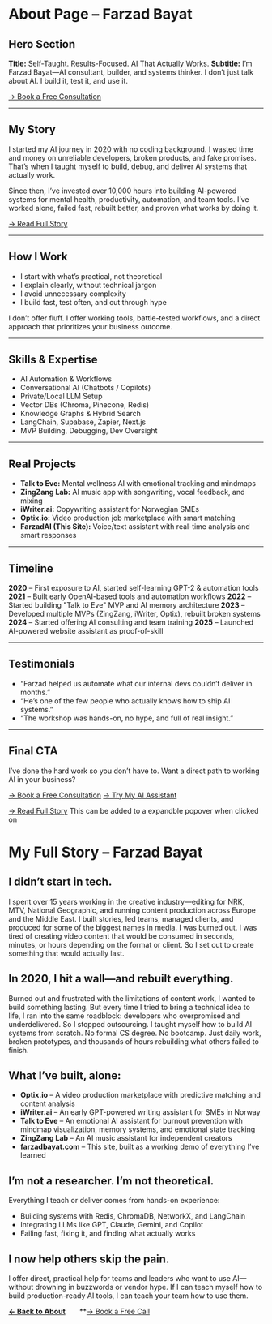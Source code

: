 # About Page – Farzad Bayat

## Hero Section

**Title:** Self-Taught. Results-Focused. AI That Actually Works.
**Subtitle:** I’m Farzad Bayat—AI consultant, builder, and systems thinker. I don’t just talk about AI. I build it, test it, and use it.

[→ Book a Free Consultation](/contact)

---

## My Story

I started my AI journey in 2020 with no coding background. I wasted time and money on unreliable developers, broken products, and fake promises. That’s when I taught myself to build, debug, and deliver AI systems that actually work.

Since then, I’ve invested over 10,000 hours into building AI-powered systems for mental health, productivity, automation, and team tools. I’ve worked alone, failed fast, rebuilt better, and proven what works by doing it.

[→ Read Full Story](/about/story)

---

## How I Work

* I start with what’s practical, not theoretical
* I explain clearly, without technical jargon
* I avoid unnecessary complexity
* I build fast, test often, and cut through hype

I don’t offer fluff. I offer working tools, battle-tested workflows, and a direct approach that prioritizes your business outcome.

---

## Skills & Expertise

* AI Automation & Workflows
* Conversational AI (Chatbots / Copilots)
* Private/Local LLM Setup
* Vector DBs (Chroma, Pinecone, Redis)
* Knowledge Graphs & Hybrid Search
* LangChain, Supabase, Zapier, Next.js
* MVP Building, Debugging, Dev Oversight

---

## Real Projects

* **Talk to Eve:** Mental wellness AI with emotional tracking and mindmaps
* **ZingZang Lab:** AI music app with songwriting, vocal feedback, and mixing
* **iWriter.ai:** Copywriting assistant for Norwegian SMEs
* **Optix.io:** Video production job marketplace with smart matching
* **FarzadAI (This Site):** Voice/text assistant with real-time analysis and smart responses

---

## Timeline

**2020** – First exposure to AI, started self-learning GPT-2 & automation tools
**2021** – Built early OpenAI-based tools and automation workflows
**2022** – Started building "Talk to Eve" MVP and AI memory architecture
**2023** – Developed multiple MVPs (ZingZang, iWriter, Optix), rebuilt broken systems
**2024** – Started offering AI consulting and team training
**2025** – Launched AI-powered website assistant as proof-of-skill

---

## Testimonials

* “Farzad helped us automate what our internal devs couldn’t deliver in months.”
* “He’s one of the few people who actually knows how to ship AI systems.”
* “The workshop was hands-on, no hype, and full of real insight.”

---

## Final CTA

I’ve done the hard work so you don’t have to. Want a direct path to working AI in your business?

[→ Book a Free Consultation](/contact)
[→ Try My AI Assistant](/ai-demo)



[→ Read Full Story](/about/story)
This can be added to a expandble popover when clicked on 



# My Full Story – Farzad Bayat

## I didn’t start in tech.

I spent over 15 years working in the creative industry—editing for NRK, MTV, National Geographic, and running content production across Europe and the Middle East. I built stories, led teams, managed clients, and produced for some of the biggest names in media. I was burned out. I was tired of creating video content that would be consumed in seconds, minutes, or hours depending on the format or client. So I set out to create something that would actually last.

## In 2020, I hit a wall—and rebuilt everything.

Burned out and frustrated with the limitations of content work, I wanted to build something lasting. But every time I tried to bring a technical idea to life, I ran into the same roadblock: developers who overpromised and underdelivered. So I stopped outsourcing. I taught myself how to build AI systems from scratch. No formal CS degree. No bootcamp. Just daily work, broken prototypes, and thousands of hours rebuilding what others failed to finish.

## What I’ve built, alone:

* **Optix.io** – A video production marketplace with predictive matching and content analysis
* **iWriter.ai** – An early GPT-powered writing assistant for SMEs in Norway
* **Talk to Eve** – An emotional AI assistant for burnout prevention with mindmap visualization, memory systems, and emotional state tracking
* **ZingZang Lab** – An AI music assistant for independent creators
* **farzadbayat.com** – This site, built as a working demo of everything I’ve learned

## I’m not a researcher. I’m not theoretical.

Everything I teach or deliver comes from hands-on experience:

* Building systems with Redis, ChromaDB, NetworkX, and LangChain
* Integrating LLMs like GPT, Claude, Gemini, and Copilot
* Failing fast, fixing it, and finding what actually works

## I now help others skip the pain.

I offer direct, practical help for teams and leaders who want to use AI—without drowning in buzzwords or vendor hype. If I can teach myself how to build production-ready AI tools, I can teach your team how to use them.

**[← Back to About](/about)**  \*\*[→ Book a Free Call](/contact)

